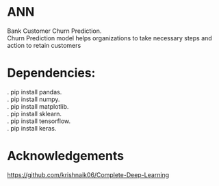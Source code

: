 # ANN
Bank Customer Churn Prediction.    
Churn Prediction model helps organizations to take necessary steps and action to retain customers

# Dependencies:
. pip install pandas.       
. pip install numpy.     
. pip install matplotlib.     
. pip install sklearn.    
. pip install tensorflow.      
. pip install keras.       



# Acknowledgements
https://github.com/krishnaik06/Complete-Deep-Learning
